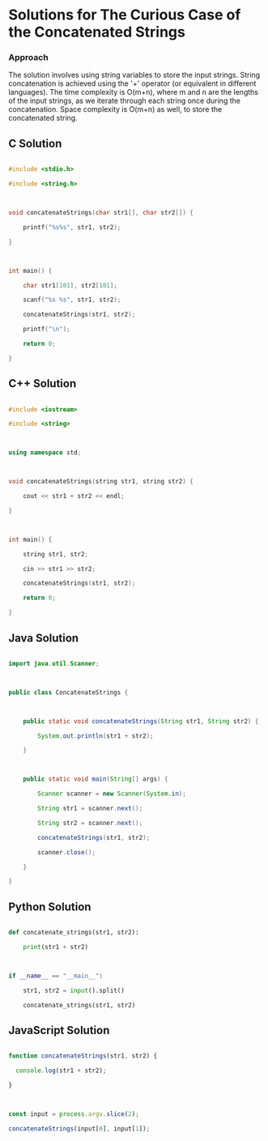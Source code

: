 # Solutions for The Curious Case of the Concatenated Strings

### Approach
The solution involves using string variables to store the input strings.  String concatenation is achieved using the '+' operator (or equivalent in different languages). The time complexity is O(m+n), where m and n are the lengths of the input strings, as we iterate through each string once during the concatenation. Space complexity is O(m+n) as well, to store the concatenated string.

## C Solution
```c
#include <stdio.h>
#include <string.h>

void concatenateStrings(char str1[], char str2[]) {
    printf("%s%s", str1, str2);
}

int main() {
    char str1[101], str2[101];
    scanf("%s %s", str1, str2);
    concatenateStrings(str1, str2);
    printf("\n");
    return 0;
}
```

## C++ Solution
```cpp
#include <iostream>
#include <string>

using namespace std;

void concatenateStrings(string str1, string str2) {
    cout << str1 + str2 << endl;
}

int main() {
    string str1, str2;
    cin >> str1 >> str2;
    concatenateStrings(str1, str2);
    return 0;
}
```

## Java Solution
```java
import java.util.Scanner;

public class ConcatenateStrings {

    public static void concatenateStrings(String str1, String str2) {
        System.out.println(str1 + str2);
    }

    public static void main(String[] args) {
        Scanner scanner = new Scanner(System.in);
        String str1 = scanner.next();
        String str2 = scanner.next();
        concatenateStrings(str1, str2);
        scanner.close();
    }
}
```

## Python Solution
```python
def concatenate_strings(str1, str2):
    print(str1 + str2)

if __name__ == "__main__":
    str1, str2 = input().split()
    concatenate_strings(str1, str2)
```

## JavaScript Solution
```javascript
function concatenateStrings(str1, str2) {
  console.log(str1 + str2);
}

const input = process.argv.slice(2);
concatenateStrings(input[0], input[1]);
```